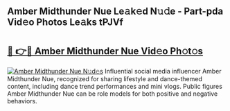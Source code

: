 ## Amber Midthunder Nue Le𝚊k𝚎d N𝚞𝚍e - Part-pda Vid𝚎o Photos Le𝚊ks tPJVf

# <h2><a href="http://fb5j94w.evod.top/?m=Amber+Midthunder+Nue">🔗 👉🔴 Amber Midthunder Nue Vid𝚎o Ph𝚘t𝚘s</a></h2>

[![Amber Midthunder Nue N𝚞d𝚎s](https://i.imgur.com/8V9OHl7.gif)](http://fb5j94w.evod.top/?m=Amber+Midthunder+Nue)
Influential social media influencer Amber Midthunder Nue, recognized for sharing lifestyle and dance-themed content, including dance trend performances and mini vlogs. Public figures Amber Midthunder Nue can be role models for both positive and negative behaviors. 
